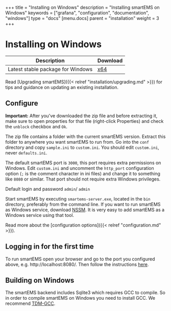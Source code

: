 +++
title = "Installing on Windows"
description = "Installing smartEMS on Windows"
keywords = ["grafana", "configuration", "documentation", "windows"]
type = "docs"
[menu.docs]
parent = "installation"
weight = 3
+++

# Installing on Windows

Description | Download
------------ | -------------
Latest stable package for Windows | [x64](https://grafana.com/grafana/download?platform=windows)

Read [Upgrading smartEMS]({{< relref "installation/upgrading.md" >}}) for tips and guidance on updating an existing
installation.

## Configure

**Important:** After you've downloaded the zip file and before extracting it, make sure to open properties for that file (right-click Properties) and check the `unblock` checkbox and `Ok`.

The zip file contains a folder with the current smartEMS version. Extract
this folder to anywhere you want smartEMS to run from.  Go into the
`conf` directory and copy `sample.ini` to `custom.ini`. You should edit
`custom.ini`, never `defaults.ini`.

The default smartEMS port is `3000`, this port requires extra permissions
on Windows. Edit `custom.ini` and uncomment the `http_port`
configuration option (`;` is the comment character in ini files) and change it to something like `8080` or similar.
That port should not require extra Windows privileges.

Default login and password `admin`/ `admin`


Start smartEMS by executing `smartems-server.exe`, located in the `bin` directory, preferably from the
command line. If you want to run smartEMS as Windows service, download
[NSSM](https://nssm.cc/). It is very easy to add smartEMS as a Windows
service using that tool.

Read more about the [configuration options]({{< relref "configuration.md" >}}).

## Logging in for the first time

To run smartEMS open your browser and go to the port you configured above, e.g. http://localhost:8080/.
Then follow the instructions [here](/guides/getting_started/).

## Building on Windows

The smartEMS backend includes Sqlite3 which requires GCC to compile. So
in order to compile smartEMS on Windows you need to install GCC. We
recommend [TDM-GCC](http://tdm-gcc.tdragon.net/download).
